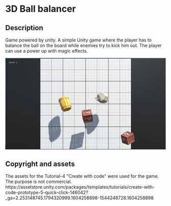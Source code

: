 <h1> 3D Ball balancer</h1>

<h2> Description </h2>
<p> Game powered by unity.
A simple Unity game where the player has to balance the ball on the board while enemies try to kick him out.
The player can use a power up with magic effects.
</p>

![Alt text](https://github.com/billDrett/clicky-crates/blob/main/game-screenshots/gameScreenShot.png?raw=true "In game screenshot")

<h2> Copyright and assets </h2>
The assets for the Tutorial-4 "Create with code" were used for the game. The purpose is not commercial. 
https://assetstore.unity.com/packages/templates/tutorials/create-with-code-prototype-5-quick-click-146042?_ga=2.253148745.1794320999.1604258898-1544248728.1604258898
